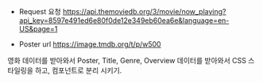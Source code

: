 
- Request 요청
https://api.themoviedb.org/3/movie/now_playing?api_key=8597e491ed6e80f0de12e349eb60ea6e&language=en-US&page=1

- Poster url
https://image.tmdb.org/t/p/w500



영화 데이터를 받아와서
Poster, Title, Genre, Overview 데이터를 받아와서
CSS 스타일링을 하고, 컴포넌트로 분리 시키기.
